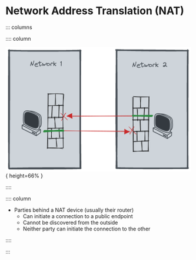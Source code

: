 
# Network Address Translation (NAT)

::: columns

:::: column

!["Two parties behind separate NATs"\label{nat-intro}](../figures/nat-intro.png "Two parties behind separate NATs" ){ height=66% }
  
::::

:::: column
 
- Parties behind a NAT device (usually their router)
	- Can initiate a connection to a public endpoint
	- Cannot be discovered from the outside
	- Neither party can initiate the connection to the other

::::

:::

